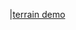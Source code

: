 |[terrain demo](https://github.com/Nau3D/nau/blob/master/head/projects/geometryTerrain/terrain.jpg)

